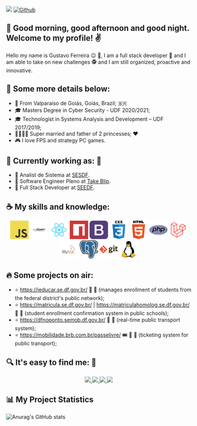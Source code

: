 ![](https://komarev.com/ghpvc/?username=gustavorferreira&color=brightgreen)
[![Github](https://img.shields.io/github/followers/gustavorferreira?label=Follow&style=social)](https://github.com/CharalambosIoannou)

## 🤙 Good morning, good afternoon and good night. Welcome to my profile! ✌️  

Hello my name is Gustavo Ferreira 😉 🤝, I am a full stack developer 📗 and I am able to take on new challenges 🕵 and I am still organized, proactive and innovative. 

## 👀 Some more details below:

- 📌 From Valparaíso de Goiás, Goiás, Brazil; 🇧🇷
- 🎓 Masters Degree in Cyber Security - UDF 2020/2021;
- 🎓 Technologist in Systems Analysis and Development – UDF 2017/2019;
- 👨‍👩‍👧‍👦 Super married and father of 2 princesses; ❤️
- 🎮 I love FPS and strategy PC games.

## 💪 Currently working as: 💼

* 🤖 Analist de Sistema at <a target="_blank" href="https://www.saude.df.gov.br/">SESDF<a/>.
* 🤖 Software Engineer Pleno at <a target="_blank" href="https://www.take.net/">Take Blip<a/>.
* 🤖 Full Stack Developer at <a target="_blank" href="http://www.educacao.df.gov.br/">SEEDF<a/>.

## ☕ My skills and knowledge:

<div align="center">
<code><img height="50" src="https://raw.githubusercontent.com/github/explore/80688e429a7d4ef2fca1e82350fe8e3517d3494d/topics/javascript/javascript.png"></code>
<code><img height="50" src="https://raw.githubusercontent.com/github/explore/80688e429a7d4ef2fca1e82350fe8e3517d3494d/topics/jquery/jquery.png"></code>
<code><img height="50" src="https://raw.githubusercontent.com/github/explore/80688e429a7d4ef2fca1e82350fe8e3517d3494d/topics/react/react.png"></code>
<code><img height="50" src="https://raw.githubusercontent.com/github/explore/80688e429a7d4ef2fca1e82350fe8e3517d3494d/topics/npm/npm.png"></code>
<code><img height="50" src="https://raw.githubusercontent.com/github/explore/80688e429a7d4ef2fca1e82350fe8e3517d3494d/topics/bootstrap/bootstrap.png"></code>
<code><img height="50" src="https://raw.githubusercontent.com/github/explore/80688e429a7d4ef2fca1e82350fe8e3517d3494d/topics/css/css.png"></code>
<code><img height="50" src="https://raw.githubusercontent.com/github/explore/80688e429a7d4ef2fca1e82350fe8e3517d3494d/topics/html/html.png"></code>
<code><img height="50" src="https://raw.githubusercontent.com/github/explore/80688e429a7d4ef2fca1e82350fe8e3517d3494d/topics/php/php.png"></code>
<code><img height="50" src="https://raw.githubusercontent.com/github/explore/80688e429a7d4ef2fca1e82350fe8e3517d3494d/topics/laravel/laravel.png"></code>
<code><img height="50" src="https://raw.githubusercontent.com/github/explore/80688e429a7d4ef2fca1e82350fe8e3517d3494d/topics/mysql/mysql.png"></code>
<code><img height="50" src="https://raw.githubusercontent.com/github/explore/80688e429a7d4ef2fca1e82350fe8e3517d3494d/topics/postgresql/postgresql.png"></code>
<code><img height="50" src="https://raw.githubusercontent.com/github/explore/80688e429a7d4ef2fca1e82350fe8e3517d3494d/topics/git/git.png"></code>
<code><img height="50" src="https://raw.githubusercontent.com/github/explore/80688e429a7d4ef2fca1e82350fe8e3517d3494d/topics/linux/linux.png"></code>
</div>
    
## 🔥 Some projects on air:
- ⭐️ https://ieducar.se.df.gov.br/ 🚸 🏫 (manages enrollment of students from the federal district's public network);
- ⭐️ https://matricula.se.df.gov.br/ | https://matriculahomolog.se.df.gov.br/ 🚸 🏫 (student enrollment confirmation system in public schools);
- ⭐️ https://dfnoponto.semob.df.gov.br/ 🧭 🚌 (real-time public transport system);
- ⭐️ https://mobilidade.brb.com.br/passelivre/ 🎟 🚌 🚉 (ticketing system for public transport);

## 🔍 It's easy to find me: 🔎

<div align="center">
<a target="_blank" href="https://www.linkedin.com/in/gustavo-r-ferreira-a98429215/" rel="nofollow">
    <img src="https://camo.githubusercontent.com/ecfc63b4660f6304624766db1d09fe1b520e58659783a5ec8449323c04ef2023/68747470733a2f2f696d672e736869656c64732e696f2f62616467652f4c696e6b6564496e2532302d2532333030373742352e7376673f267374796c653d666f722d7468652d6261646765266c6f676f3d6c696e6b6564696e266c6f676f436f6c6f723d7768697465" data-canonical-src="https://img.shields.io/badge/LinkedIn%20-%230077B5.svg?&amp;style=for-the-badge&amp;logo=linkedin&amp;logoColor=white" style="max-width:100%;"> 
</a>
<a target="_blank" href="https://wa.me/5561986546852" rel="nofollow">
    <img src="https://camo.githubusercontent.com/b0e89d88db3af8d7a59a13b2f518079b93da3ebdff670fe8088f2bd659df669c/68747470733a2f2f696d672e736869656c64732e696f2f62616467652f57686174734170702532302d2532333235443336362e7376673f267374796c653d666f722d7468652d6261646765266c6f676f3d5768617473417070266c6f676f436f6c6f723d7768697465" data-canonical-src="https://img.shields.io/badge/WhatsApp%20-%2325D366.svg?&amp;style=for-the-badge&amp;logo=WhatsApp&amp;logoColor=white" style="max-width:100%;">
</a>
<a target="_blank" href="https://www.facebook.com/gustavoferreiralawn/" rel="nofollow">
    <img src="https://camo.githubusercontent.com/c16f29188fbcd448fbd716ee065f21a7ce9e2df7eda4edb14a77bd09cbbdb635/68747470733a2f2f696d672e736869656c64732e696f2f62616467652f46616365626f6f6b2532302d2532333138373746322e7376673f267374796c653d666f722d7468652d6261646765266c6f676f3d46616365626f6f6b266c6f676f436f6c6f723d7768697465" data-canonical-src="https://img.shields.io/badge/Facebook%20-%231877F2.svg?&amp;style=for-the-badge&amp;logo=Facebook&amp;logoColor=white" style="max-width:100%;">
</a>
<a target="_blank" href="https://www.instagram.com/gustavoferreiralawn/" rel="nofollow">
    <img src="https://camo.githubusercontent.com/cacf31b89037c56f31fe280a0c9d27f2966bb544747de670b5c73a2d656e952e/68747470733a2f2f696d672e736869656c64732e696f2f62616467652f496e7374616772616d2532302d2532334534343035462e7376673f267374796c653d666f722d7468652d6261646765266c6f676f3d496e7374616772616d266c6f676f436f6c6f723d7768697465" data-canonical-src="https://img.shields.io/badge/Instagram%20-%23E4405F.svg?&amp;style=for-the-badge&amp;logo=Instagram&amp;logoColor=white" style="max-width:100%;">
</a>
</div>


## 📊 My Project Statistics

![Anurag's GitHub stats](https://github-readme-stats.vercel.app/api?username=gustavorferreira&show_icons=true&theme=radical)


<!---
gustavorferreira/gustavorferreira is a ✨ special ✨ repository because its `README.md` (this file) appears on your GitHub profile.
You can click the Preview link to take a look at your changes.
--->
